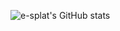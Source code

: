 ![e-splat's GitHub stats](https://github-readme-stats.vercel.app/api?username=e-splat&show_icons=true&theme=onedark)
